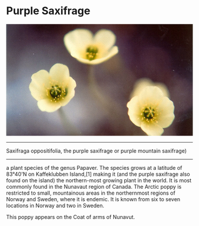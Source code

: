 # Purple Saxifrage

![Arctic Poppy](arctic-poppy.jpg)

---
Saxifraga oppositifolia, the purple saxifrage or purple mountain saxifrage)


---



a plant species of the genus Papaver. The species grows at a latitude of 83°40'N on Kaffeklubben Island,[1] making it (and the purple saxifrage also found on the island) the northern-most growing plant in the world. It is most commonly found in the Nunavaut region of Canada.
The Arctic poppy is restricted to small, mountainous areas in the northernmost regions of Norway and Sweden, where it is endemic. It is known from six to seven locations in Norway and two in Sweden.

This poppy appears on the Coat of arms of Nunavut.
